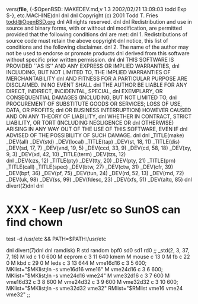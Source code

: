 vers(__file__,
	{-$OpenBSD: MAKEDEV.md,v 1.3 2002/02/21 13:09:03 todd Exp $-},
etc.MACHINE)dnl
dnl
dnl Copyright (c) 2001 Todd T. Fries <todd@OpenBSD.org>
dnl All rights reserved.
dnl
dnl Redistribution and use in source and binary forms, with or without
dnl modification, are permitted provided that the following conditions
dnl are met:
dnl 1. Redistributions of source code must retain the above copyright
dnl    notice, this list of conditions and the following disclaimer.
dnl 2. The name of the author may not be used to endorse or promote products
dnl    derived from this software without specific prior written permission.
dnl
dnl THIS SOFTWARE IS PROVIDED ``AS IS'' AND ANY EXPRESS OR IMPLIED WARRANTIES,
dnl INCLUDING, BUT NOT LIMITED TO, THE IMPLIED WARRANTIES OF MERCHANTABILITY
dnl AND FITNESS FOR A PARTICULAR PURPOSE ARE DISCLAIMED.  IN NO EVENT SHALL
dnl THE AUTHOR BE LIABLE FOR ANY DIRECT, INDIRECT, INCIDENTAL, SPECIAL,
dnl EXEMPLARY, OR CONSEQUENTIAL DAMAGES (INCLUDING, BUT NOT LIMITED TO,
dnl PROCUREMENT OF SUBSTITUTE GOODS OR SERVICES; LOSS OF USE, DATA, OR PROFITS;
dnl OR BUSINESS INTERRUPTION) HOWEVER CAUSED AND ON ANY THEORY OF LIABILITY,
dnl WHETHER IN CONTRACT, STRICT LIABILITY, OR TORT (INCLUDING NEGLIGENCE OR
dnl OTHERWISE) ARISING IN ANY WAY OUT OF THE USE OF THIS SOFTWARE, EVEN IF
dnl ADVISED OF THE POSSIBILITY OF SUCH DAMAGE.
dnl
dnl
_TITLE(make)
_DEV(all)
_DEV(std)
_DEV(local)
_TITLE(tap)
_DEV(st, 18, 11)
_TITLE(dis)
_DEV(sd, 17, 7)
_DEV(vnd, 19, 5)
_DEV(ccd, 33, 9)
_DEV(cd, 58, 18)
_DEV(xy, 9, 3)
_DEV(xd, 42, 10)
_TITLE(term)
_DEV(tzs, 12)  
dnl _DEV(czs, 12)
_TITLE(pty)
_DEV(tty, 20)
_DEV(pty, 21)
_TITLE(prn)
_TITLE(call)
_TITLE(spec)
_DEV(btw, 27)
_DEV(ctw, 31)
_DEV(cfr, 39)
_DEV(bpf, 36)
_DEV(pf, 75)
_DEV(tun, 24)
_DEV(rd, 52, 13)
_DEV(rnd, 72)
_DEV(uk, 98)
_DEV(ss, 99)
_DEV(fdesc, 23)
_DEV(xfs, 51)
_DEV(altq, 85)
dnl
divert(2)dnl
dnl
# XXX - Keep /usr/etc so SunOS can find chown
test -d /usr/etc && PATH=$PATH:/usr/etc

dnl
divert(7)dnl
dnl
ramdisk)
	R std random bpf0 sd0 sd1 rd0
	;;
_std(2, 3, 37, 7, 16)
	M kd		c 1 0 600
	M eeprom	c 3 11 640 kmem
	M mouse		c 13 0
	M fb		c 22 0
	M kbd		c 29 0
	M leds		c 3 13 644
	M vme16d16	c 3 5 600; MKlist="$MKlist;ln -s vme16d16 vme16"
	M vme24d16	c 3 6 600; MKlist="$MKlist;ln -s vme24d16 vme24"
	M vme32d16	c 3 7 600
	M vme16d32	c 3 8 600
	M vme24d32	c 3 9 600
	M vme32d32	c 3 10 600; MKlist="$MKlist;ln -s vme32d32 vme32"
	RMlist="$RMlist vme16 vme24 vme32"
	;;
